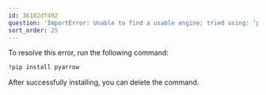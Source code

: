 ```yaml
---
id: 36182df492
question: 'ImportError: Unable to find a usable engine; tried using: ‘pyarrow’, ‘fastparquet’.'
sort_order: 25
---
```


To resolve this error, run the following command:

```bash
!pip install pyarrow
```

After successfully installing, you can delete the command.